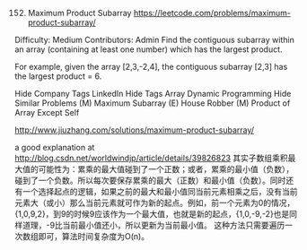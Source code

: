 152. Maximum Product Subarray
https://leetcode.com/problems/maximum-product-subarray/

Difficulty: Medium
Contributors: Admin
Find the contiguous subarray within an array (containing at least one number) which has the largest product.

For example, given the array [2,3,-2,4],
the contiguous subarray [2,3] has the largest product = 6.

Hide Company Tags LinkedIn
Hide Tags Array Dynamic Programming
Hide Similar Problems (M) Maximum Subarray (E) House Robber (M) Product of Array Except Self


http://www.jiuzhang.com/solutions/maximum-product-subarray/

a good explanation at http://blog.csdn.net/worldwindjp/article/details/39826823
其实子数组乘积最大值的可能性为：累乘的最大值碰到了一个正数；或者，累乘的最小值（负数），碰到了一个负数。所以每次要保存累乘的最大（正数）和最小值（负数）。同时还有一个选择起点的逻辑，如果之前的最大和最小值同当前元素相乘之后，没有当前元素大（或小）那么当前元素就可作为新的起点。例如，前一个元素为0的情况，{1,0,9,2}，到9的时候9应该作为一个最大值，也就是新的起点，{1,0,-9,-2}也是同样道理，-9比当前最小值还小，所以更新为当前最小值。
这种方法只需要遍历一次数组即可，算法时间复杂度为O(n)。

